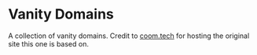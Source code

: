 # Vanity Domains
A collection of vanity domains. Credit to [coom.tech](https://git.coom.tech/g/good-sites) for hosting the original site this one is based on.